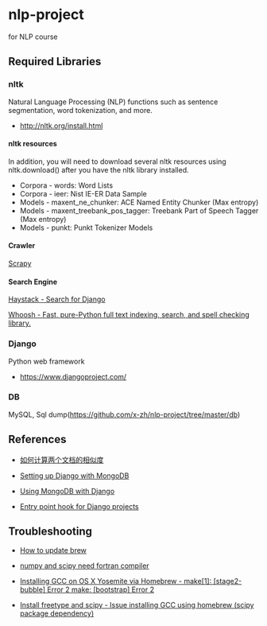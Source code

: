 nlp-project
===========

for NLP course

Required Libraries
------------------

### nltk

Natural Language Processing (NLP) functions such as sentence
segmentation, word tokenization, and more.

* <http://nltk.org/install.html>

#### nltk resources

In addition, you will need to download several nltk resources using
nltk.download() after you have the nltk library installed.

* Corpora - words: Word Lists
* Corpora - ieer: Nist IE-ER Data Sample
* Models - maxent_ne_chunker: ACE Named Entity Chunker (Max entropy)
* Models - maxent_treebank_pos_tagger: Treebank Part of Speech Tagger (Max entropy)
* Models - punkt: Punkt Tokenizer Models

#### Crawler

[Scrapy](http://doc.scrapy.org/en/latest/intro/tutorial.html)

#### Search Engine

[Haystack - Search for Django](http://haystacksearch.org/)

[Whoosh - Fast, pure-Python full text indexing, search, and spell checking library.](https://pypi.python.org/pypi/Whoosh/)

### Django

Python web framework

* <https://www.djangoproject.com/>

### DB

MySQL, Sql dump(https://github.com/x-zh/nlp-project/tree/master/db)


References
------------------

* [如何计算两个文档的相似度](http://www.52nlp.cn/%E5%A6%82%E4%BD%95%E8%AE%A1%E7%AE%97%E4%B8%A4%E4%B8%AA%E6%96%87%E6%A1%A3%E7%9A%84%E7%9B%B8%E4%BC%BC%E5%BA%A6%E4%B8%80)

* [Setting up Django with MongoDB](http://petrkout.com/programming/setting-up-django-with-mongodb/)

* [Using MongoDB with Django](http://www.ibm.com/developerworks/library/os-django-mongo/)

* [Entry point hook for Django projects](http://eldarion.com/blog/2013/02/14/entry-point-hook-django-projects/)


Troubleshooting
------------------

* [How to update brew](http://apple.stackexchange.com/questions/153790/how-to-fix-brew-after-its-upgrade-to-yosemite)

* [numpy and scipy need fortran compiler](http://stackoverflow.com/questions/11442970/numpy-and-scipy-for-preinstalled-python-2-6-7-on-mac-os-lion)

* [Installing GCC on OS X Yosemite via Homebrew - make[1]: [stage2-bubble] Error 2 make: [bootstrap] Error 2](http://bordoni.me/environment/gcc-os-x-yosemite-via-homebrew/)

* [Install freetype and scipy - Issue installing GCC using homebrew (scipy package dependency)](http://apple.stackexchange.com/questions/142308/issue-installing-gcc-using-homebrew-scipy-package-dependency)
